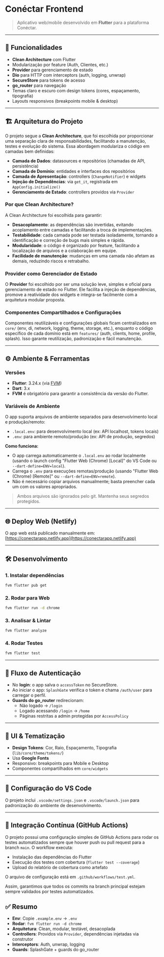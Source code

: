 # Conéctar Frontend

> Aplicativo web/mobile desenvolvido em **Flutter** para a plataforma Conéctar.

---

## 🚀 Funcionalidades

- **Clean Architecture** com Flutter
- Modularização por feature (Auth, Clientes, etc.)
- **Provider** para gerenciamento de estado
- **Dio** para HTTP com interceptors (auth, logging, unwrap)
- **SecureStore** para tokens de acesso
- **go_router** para navegação
- Temas claro e escuro com design tokens (cores, espaçamento, tipografia)
- Layouts responsivos (breakpoints mobile & desktop)

---

## 🏗️ Arquitetura do Projeto

O projeto segue a **Clean Architecture**, que foi escolhida por proporcionar uma separação clara de responsabilidades, facilitando a manutenção, testes e evolução do sistema. Essa abordagem modulariza o código em camadas bem definidas:

- **Camada de Dados**: datasources e repositórios (chamadas de API, persistência)
- **Camada de Domínio**: entidades e interfaces dos repositórios
- **Camada de Apresentação**: controllers (`ChangeNotifier`) e widgets
- **Injeção de Dependências**: via `get_it`, registrada em `AppConfig.initialize()`
- **Gerenciamento de Estado**: controllers providos via `Provider`

### Por que Clean Architecture?

A Clean Architecture foi escolhida para garantir:
- **Desacoplamento**: as dependências são invertidas, evitando acoplamento entre camadas e facilitando a troca de implementações.
- **Testabilidade**: cada camada pode ser testada isoladamente, tornando a identificação e correção de bugs mais simples e rápida.
- **Modularidade**: o código é organizado por feature, facilitando a localização de arquivos e a colaboração em equipe.
- **Facilidade de manutenção**: mudanças em uma camada não afetam as demais, reduzindo riscos e retrabalho.

### Provider como Gerenciador de Estado

O **Provider** foi escolhido por ser uma solução leve, simples e oficial para gerenciamento de estado no Flutter. Ele facilita a injeção de dependências, promove a reatividade dos widgets e integra-se facilmente com a arquitetura modular proposta.

### Componentes Compartilhados e Configurações

Componentes reutilizáveis e configurações globais ficam centralizados em `core/` (env, di, network, logging, theme, storage, etc.), enquanto o código específico de cada domínio está em `features/` (auth, clients, home, profile, splash). Isso garante reutilização, padronização e fácil manutenção.

---

## ⚙️ Ambiente & Ferramentas

### Versões

- **Flutter**: 3.24.x (via [FVM](https://fvm.app/docs/getting_started/installation))
- **Dart**: 3.x
- **FVM** é obrigatório para garantir a consistência da versão do Flutter.

### Variáveis de Ambiente

O app suporta arquivos de ambiente separados para desenvolvimento local e produção/remoto:

- `.local.env`: para desenvolvimento local (ex: API localhost, tokens locais)
- `.env`: para ambiente remoto/produção (ex: API de produção, segredos)

**Como funciona:**

- O app carrega automaticamente o `.local.env` ao rodar localmente (usando o launch config "Flutter Web (Chrome) [Local]" do VS Code ou `--dart-define=ENV=local`).
- Carrega o `.env` para execuções remotas/produção (usando "Flutter Web (Chrome) [Remote]" ou `--dart-define=ENV=remote`).
- Não é necessário copiar arquivos manualmente; basta preencher cada um com os valores apropriados.

> Ambos arquivos são ignorados pelo git. Mantenha seus segredos protegidos.

---


## 🌐 Deploy Web (Netlify)

O app web está publicado manualmente em: [https://conectarapp.netlify.app](https://conectarapp.netlify.app)

---
## 🛠️ Desenvolvimento

### 1. Instalar dependências

```bash
fvm flutter pub get
```

### 2. Rodar para Web

```bash
fvm flutter run -d chrome
```

### 3. Analisar & Lintar

```bash
fvm flutter analyze
```

### 4. Rodar Testes

```bash
fvm flutter test
```

---

## 🔑 Fluxo de Autenticação

- No **login**: o app salva o `accessToken` no SecureStore.
- Ao iniciar o app: `SplashGate` verifica o token e chama `/auth/user` para carregar o perfil.
- **Guards do go_router** redirecionam:
  - Não logado → `/login`
  - Logado acessando `/login` → `/home`
  - Páginas restritas a admin protegidas por `AccessPolicy`

---

## 🎨 UI & Tematização

- **Design Tokens**: Cor, Raio, Espaçamento, Tipografia (`lib/core/theme/tokens/`)
- Usa **Google Fonts**
- Responsivo: breakpoints para Mobile e Desktop
- Componentes compartilhados em `core/widgets`

---

## 📂 Configuração do VS Code

O projeto inclui `.vscode/settings.json` e `.vscode/launch.json` para padronização do ambiente de desenvolvimento.

---

## 🤖 Integração Contínua (GitHub Actions)

O projeto possui uma configuração simples de GitHub Actions para rodar os testes automatizados sempre que houver push ou pull request para a branch `main`. O workflow executa:

- Instalação das dependências do Flutter
- Execução dos testes com cobertura (`flutter test --coverage`)
- Upload do relatório de cobertura como artefato

O arquivo de configuração está em `.github/workflows/test.yml`.

Assim, garantimos que todos os commits na branch principal estejam sempre validados por testes automatizados.

## ✅ Resumo

- **Env**: Copie `.example.env` → `.env`
- **Rodar**: `fvm flutter run -d chrome`
- **Arquitetura**: Clean, modular, testável, desacoplada
- **Controllers**: Providos via `Provider`, dependências injetadas via construtor
- **Interceptors**: Auth, unwrap, logging
- **Guards**: SplashGate + guards do go_router
